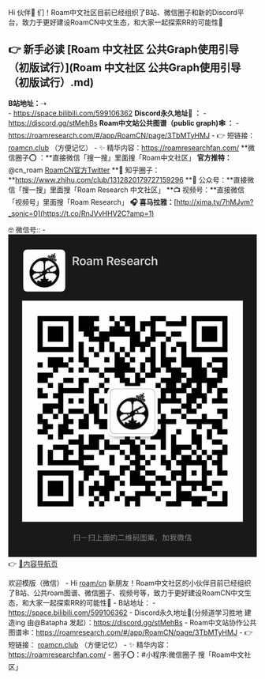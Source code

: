 Hi 伙伴👬 们！Roam中文社区目前已经组织了B站、微信圈子和新的Discord平台，致力于更好建设RoamCN中文生态，和大家一起探索RR的可能性🚀 

👉 新手必读  [Roam 中文社区 公共Graph使用引导（初版试行）](Roam 中文社区 公共Graph使用引导（初版试行）.md)
---
**B站地址：**⇢  
    - https://space.bilibili.com/599106362
**Discord永久地址🤗 ：**
    - https://discord.gg/stMehBs
**Roam中文站公共图谱（public graph)🕸️ ：**
    - https://roamresearch.com/#/app/RoamCN/page/3TbMTyHMJ
    - 👉 短链接： [roamcn.club](https://roamcn.club) （方便记忆）
    - ✨ 精华内容：https://roamresearchfan.com/
**微信圈子⭕️ ：**直接微信「搜一搜」里面搜「Roam中文社区」
**官方推特：**@cn_roam [RoamCN官方Twitter](https://twitter.com/cn_roam)
**🌊 知乎圈子：**https://www.zhihu.com/club/1312820179727159296
**📮 公众号：**直接微信「搜一搜」里面搜「Roam Research 中文社区」
**📺 视频号：**直接微信「视频号」里面搜「Roam Research」
**🎧 喜马拉雅：**[http://xima.tv/7hMJvm?_sonic=0](https://t.co/RnJVvHHV2C?amp=1)

🤓 微信号:: 
    - ![](../images/P67hEOgdwS.JPG?)
👉 [🎈内容导航页](🎈内容导航页.md)

欢迎模版（微信）
    - Hi [roam/cn](roam/cn.md) 新朋友！Roam中文社区的小伙伴目前已经组织了B站、公共roam图谱、微信圈子、视频号等，致力于更好建设RoamCN中文生态，和大家一起探索RR的可能性🚀
    - B站地址：
    - https://space.bilibili.com/599106362
    - Discord永久地址🤗(分频道学习胜地 建造ing 由@Batapha 发起）：https://discord.gg/stMehBs
    - Roam中文站协作公共图谱🕸️：https://roamresearch.com/#/app/RoamCN/page/3TbMTyHMJ
    - 👉 短链接： [roamcn.club](https://roamcn.club) （方便记忆）
    - ✨ 精华内容：https://roamresearchfan.com/
    - 圈子⭕️：#小程序:微信圈子 搜「Roam中文社区」
